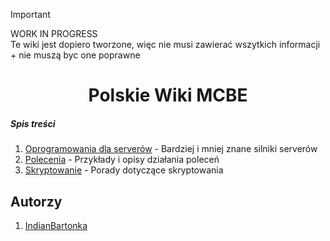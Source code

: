 
> [!IMPORTANT]
> WORK IN PROGRESS <br>
> Te wiki jest dopiero tworzone, więc nie musi zawierać wszytkich informacji + nie muszą byc one poprawne


<div align="center">

# Polskie Wiki MCBE


</div>

##### Spis treści
1. [Oprogramowania dla serverów](server%2FREADME.MD) - Bardziej i mniej znane silniki serverów 
2. [Polecenia](vanilla%2Fcommands%2FREADME.MD) - Przykłady i opisy działania poleceń
3. [Skryptowanie](vanilla%2Fscripting%2FREADME.MD) - Porady dotyczące skryptowania



## Autorzy
1. [IndianBartonka](https://github.com/IndianBartonka)


